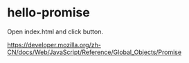 
hello-promise
=============

Open index.html and click button.

https://developer.mozilla.org/zh-CN/docs/Web/JavaScript/Reference/Global_Objects/Promise